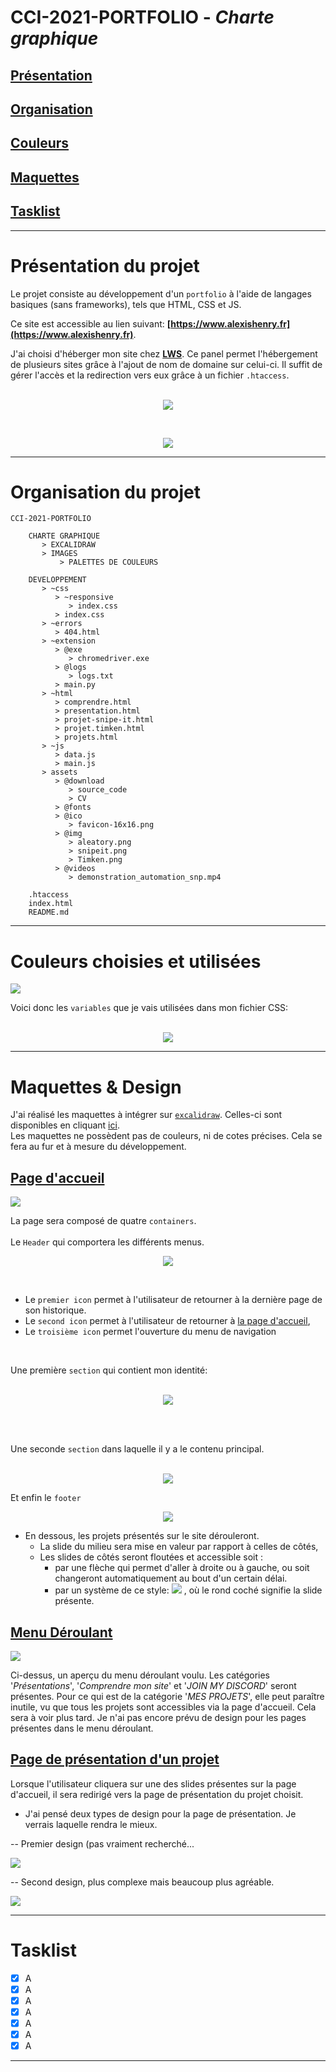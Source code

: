 # CCI-2021-PORTFOLIO - **_Charte graphique_**

## **[Présentation](#présentation-du-projet)**

## **[Organisation](#organisation-du-projet)**

## **[Couleurs](#couleurs-choisies-et-utilisées)**

## **[Maquettes](#maquettes--design)**

## **[Tasklist](#tasklist-1)**

---

# **Présentation du projet**

Le projet consiste au développement d'un `portfolio` à l'aide de langages basiques (sans frameworks), tels que HTML, CSS et JS.

Ce site est accessible au lien suivant: **[https://www.alexishenry.fr](https://www.alexishenry.fr)**.

J'ai choisi d'héberger mon site chez **[LWS](https://www.lws.fr/)**.
Ce panel permet l'hébergement de plusieurs sites grâce à l'ajout de nom de domaine sur celui-ci. Il suffit de gérer l'accès et la redirection vers eux grâce à un fichier `.htaccess`.<br><br>

<p align="center">
<img src="CHARTE GRAPHIQUE\IMAGES\DOMAINS.png">
</p><br>
<p align="center">
<img src="CHARTE GRAPHIQUE\IMAGES\htaccess.png">
</p>

---

# **Organisation du projet**

    CCI-2021-PORTFOLIO

        CHARTE GRAPHIQUE
           > EXCALIDRAW
           > IMAGES
               > PALETTES DE COULEURS

        DEVELOPPEMENT
           > ~css
              > ~responsive
                 > index.css
              > index.css
           > ~errors
              > 404.html
           > ~extension
              > @exe
                 > chromedriver.exe
              > @logs
                 > logs.txt
              > main.py
           > ~html
              > comprendre.html
              > presentation.html
              > projet-snipe-it.html
              > projet.timken.html
              > projets.html
           > ~js
              > data.js
              > main.js
           > assets
              > @download
                 > source_code
                 > CV
              > @fonts
              > @ico
                 > favicon-16x16.png
              > @img
                 > aleatory.png
                 > snipeit.png
                 > Timken.png
              > @videos
                 > demonstration_automation_snp.mp4

        .htaccess
        index.html
        README.md

---

# **Couleurs choisies et utilisées**

<img src="CHARTE GRAPHIQUE\IMAGES\PALETTES DE COULEURS\AC - Palette 4.jpeg"><br>

Voici donc les `variables` que je vais utilisées dans mon fichier CSS:

<p align="center"><br>
<img src="CHARTE GRAPHIQUE\IMAGES\root css.png">
</p>

---

# **Maquettes & Design**

J'ai réalisé les maquettes à intégrer sur [`excalidraw`](https://excalidraw.com/).
Celles-ci sont disponibles en cliquant [ici](https://github.com/AlxisHenry/CCI-2021-PORTFOLIO/tree/main/CHARTE%20GRAPHIQUE/EXCALIDRAW).<br>
Les maquettes ne possèdent pas de couleurs, ni de cotes précises. Cela se fera au fur et à mesure du développement.

## [Page d'accueil](https://alexishenry.fr/)

<img src="CHARTE GRAPHIQUE\IMAGES\Page d'arrivée.png">

La page sera composé de quatre `containers`. <br><br>
Le `Header` qui comportera les différents menus.<br>

<p align="center">
<img src="CHARTE GRAPHIQUE\IMAGES\menus.png">
</p>
<br>

   - Le `premier icon` permet à l'utilisateur de retourner à la dernière page de son historique.
   - Le `second icon` permet à l'utilisateur de retourner à [la page d'accueil](https://www.alexishenry.fr/index.html), 
   - Le `troisième icon` permet l'ouverture du menu de navigation 

<br>

Une première `section` qui contient mon identité:<br><br>

<p align="center">
<img src="CHARTE GRAPHIQUE\IMAGES\identite.png">
</p>
<br><br>

Une seconde `section` dans laquelle il y a le contenu principal. <br><br>

<p align="center">
<img src="CHARTE GRAPHIQUE\IMAGES\contenu.png">
</p>

Et enfin le `footer`

<p align="center">
<img src="CHARTE GRAPHIQUE\IMAGES\footer.png">
</p>

- En dessous, les projets présentés sur le site dérouleront.
  - La slide du milieu sera mise en valeur par rapport à celles de côtés,
  - Les slides de côtés seront floutées et accessible soit :
    - par une flèche qui permet d'aller à droite ou à gauche, ou soit changeront automatiquement au bout d'un certain délai.
    - par un système de ce style: <img src="CHARTE GRAPHIQUE\IMAGES\button.png"> , où le rond coché signifie la slide présente.

## [Menu Déroulant](https://alexishenry.fr/)

<img src="CHARTE GRAPHIQUE\IMAGES\mznu.png" />

Ci-dessus, un aperçu du menu déroulant voulu. Les catégories '_Présentations_', '_Comprendre mon site_' et '_JOIN MY DISCORD_' seront présentes. Pour ce qui est de la catégorie '_MES PROJETS_', elle peut paraître inutile, vu que tous les projets sont accessibles via la page d'accueil. Cela sera à voir plus tard. Je n'ai pas encore prévu de design pour les pages présentes dans le menu déroulant.

## [Page de présentation d'un projet](https://alexishenry.fr/DEVELOPPEMENT/~html/projet-timken.html)

Lorsque l'utilisateur cliquera sur une des slides présentes sur la page d'accueil, il sera redirigé vers la page de présentation du projet choisit.

- J'ai pensé deux types de design pour la page de présentation. Je verrais laquelle rendra le mieux.

-- Premier design (pas vraiment recherché...

<img src="CHARTE GRAPHIQUE\IMAGES\Page présentation 1.png">

-- Second design, plus complexe mais beaucoup plus agréable.

<img src="CHARTE GRAPHIQUE\IMAGES\Page présentation 2.png">

---

# **Tasklist**

- [x] A
- [x] A
- [x] A
- [x] A
- [x] A
- [x] A
- [x] A

---

